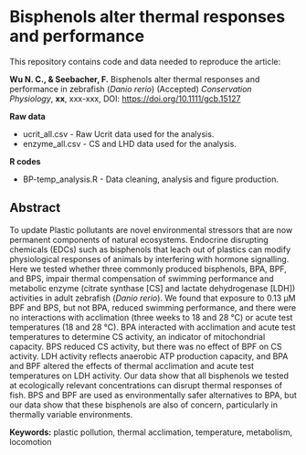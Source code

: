 # Bisphenols alter thermal responses and performance 

This repository contains code and data needed to reproduce the article:

**Wu N. C., & Seebacher, F.** Bisphenols alter thermal responses and performance in zebrafish (*Danio rerio*) (Accepted) *Conservation Physiology*, **xx**, xxx-xxx, DOI: https://doi.org/10.1111/gcb.15127

**Raw data**
- ucrit_all.csv        - Raw Ucrit data used for the analysis.
- enzyme_all.csv       - CS and LHD data used for the analysis.

**R codes**
- BP-temp_analysis.R   - Data cleaning, analysis and figure production.

## Abstract
To update
Plastic pollutants are novel environmental stressors that are now permanent components of natural ecosystems. Endocrine disrupting chemicals (EDCs) such as bisphenols that leach out of plastics can modify physiological responses of animals by interfering with hormone signalling. Here we tested whether three commonly produced bisphenols, BPA, BPF, and BPS, impair thermal compensation of swimming performance and metabolic enzyme (citrate synthase [CS] and lactate dehydrogenase [LDH]) activities in adult zebrafish (*Danio rerio*). We found that exposure to 0.13 µM BPF and BPS, but not BPA, reduced swimming performance, and there were no interactions with acclimation (three weeks to 18 and 28 °C) or acute test temperatures (18 and 28 °C). BPA interacted with acclimation and acute test temperatures to determine CS activity, an indicator of mitochondrial capacity. BPS reduced CS activity, but there was no effect of BPF on CS activity. LDH activity reflects anaerobic ATP production capacity, and BPA and BPF altered the effects of thermal acclimation and acute test temperatures on LDH activity. Our data show that all bisphenols we tested at ecologically relevant concentrations can disrupt thermal responses of fish. BPS and BPF are used as environmentally safer alternatives to BPA, but our data show that these bisphenols are also of concern, particularly in thermally variable environments.

**Keywords:** plastic pollution, thermal acclimation, temperature, metabolism, locomotion
